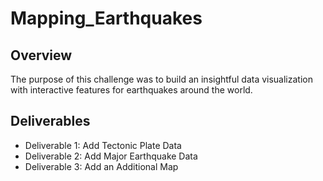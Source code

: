 # Mapping_Earthquakes
## Overview
The purpose of this challenge was to build an insightful data visualization with interactive features for earthquakes around the world.
## Deliverables
* Deliverable 1: Add Tectonic Plate Data
* Deliverable 2: Add Major Earthquake Data
* Deliverable 3: Add an Additional Map
